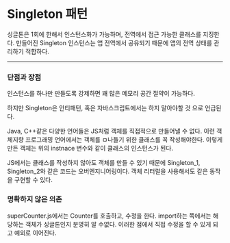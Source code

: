 # Singleton 패턴

싱글톤은 1회에 한해서 인스턴스화가 가능하며, 전역에서 접근 가능한 클래스를 지징한다.
만들어진 Singleton 인스턴스는 앱 전역에서 공유되기 때문에 앱의 전역 상태를 관리하기 적합하다.

---

### 단점과 장점

인스턴스를 하나만 만들도록 강제하면 꽤 많은 메모리 공간 절약이 가능하다.

하지만 Singleton은 안티패턴, 혹은 자바스크립트에서는 하지 말아야할 것 으로 언급된다.

Java, C++같은 다양한 언어들은 JS처럼 객체를 직접적으로 만들어낼 수 없다.
이런 객체지향 프로그래밍 언어에서는 객체를 ㅁ나들기 위한 클래스를 꼭 작성해야한다. 이렇게 만든 객체는 위의 instnace 변수와 같이 클래스의 인스턴스가 된다.

JS에서는 클래스를 작성하지 않아도 객체를 만들 수 있기 때문에 Singleton_1, Singleton_2와 같은 코드는 오버엔지니어링이다.
객체 리터럴을 사용해서도 같은 동작을 구현할 수 있다.

### 명확하지 않은 의존

superCounter.js에서는 Counter를 호출하고, 수정을 한다.
import하는 쪽에서는 해당하는 객체가 싱글톤인지 분명히 알 수없다.
이러한 점에서 직접 수정을 할 수 있게 되고 예외로 이어진다.

